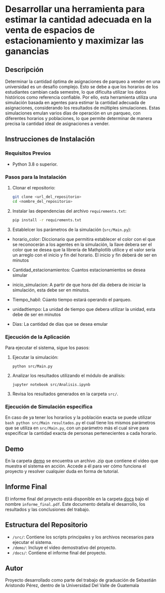 # Desarrollar una herramienta para estimar la cantidad adecuada en la venta de espacios de estacionamiento y maximizar las ganancias

## Descripción
Determinar la cantidad óptima de asignaciones de parqueo a vender en una universidad es un desafío complejo. Esto se debe a que los horarios de los estudiantes cambian cada semestre, lo que dificulta utilizar los datos históricos como referencia confiable. Por ello, esta herramienta utiliza una simulación basada en agentes para estimar la cantidad adecuada de asignaciones, considerando los resultados de múltiples simulaciones. Estas simulaciones emulan varios días de operación en un parqueo, con diferentes horarios y poblaciones, lo que permite determinar de manera precisa la cantidad ideal de asignaciones a vender.

## Instrucciones de Instalación

### Requisitos Previos
- Python 3.8 o superior.


### Pasos para la Instalación
1. Clonar el repositorio:
   ```bash
   git clone <url_del_repositorio>
   cd <nombre_del_repositorio>
   ```
2. Instalar las dependencias del archivo `requirements.txt`:
   ```bash
   pip install -r requirements.txt
   ```
3. Establelcer los parámetros de la simulación (`src/Main.py`):
- horario_color: Diccionario que permitira establecer el color con el que se reconocerán a los agentes en la simulación, la llave debera ser el color que se desea que la librería de Mathplotlib utilice y el valor sería un arreglo con el inicio y fin del horario. El inicio y fin deberá de ser en minutos

- Cantidad_estacionamientos: Cuantos estacionamientos se desea simular

- inicio_simulacion: A partir de que hora del día debera de iniciar la simulación, esta debe ser en minutos.

- Tiempo_habil: Cúanto tiempo estará operando el parqueo.

- unidadtiempo: La unidad de tiempo que debera utilizar la unidad, esta debe de ser en minutos

- Dias: La cantidad de días que se desea emular

### Ejecución de la Aplicación
Para ejecutar el sistema, sigue los pasos:
1. Ejecutar la simulación:
   ```
   python src/Main.py
   ```
2. Analizar los resultados utilizando el módulo de análisis:
   ```
   jupyter notebook src/Analisis.ipynb
   ```
3. Revisa los resultados generados en la carpeta `src/`.

### Ejecución de Simulación especifica
En caso de ya tener los horariios y la población exacta se puede utilizar    ```bash
   python src/Main resultados.py``` 
   el cual tiene los mismos parámetros que se utiliza en `src/Main.py`, con un parámetro más el cual sirve para especificar la cantidad exacta de personas pertenecientes a cada horario.

## Demo
En la carpeta [demo](https://github.com/Aristondo01/PG-2024-20880/tree/main/demo) se encuentra un archivo .zip que contiene el video que muestra el sistema en acción. Accede a él para ver cómo funciona el proyecto y resolver cualquier duda en forma de tutorial.

## Informe Final
El informe final del proyecto está disponible en la carpeta [docs](https://github.com/Aristondo01/PG-2024-20880/tree/main/docsc) bajo el nombre `informe_final.pdf`. Este documento detalla el desarrollo, los resultados y las conclusiones del trabajo.

## Estructura del Repositorio
- `/src/`: Contiene los scripts principales y los archivos necesarios para ejecutar el sistema.
- `/demo/`: Incluye el video demostrativo del proyecto.
- `/docs/`: Contiene el informe final del proyecto.

## Autor
Proyecto desarrollado como parte del trabajo de graduación de Sebastián Aristondo Pérez, dentro de la Universidad Del Valle de Guatemala
